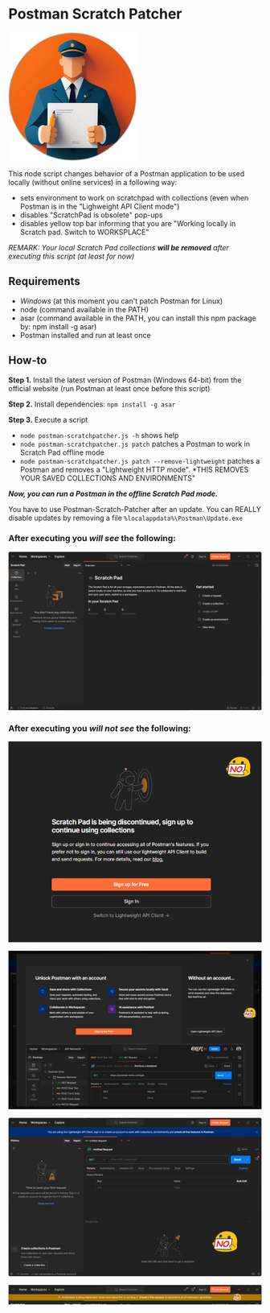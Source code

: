 # Postman Scratch Patcher

<img src="docs/logo.png" alt="Logo" width="256">

This node script changes behavior of a Postman application to be used locally (without online services) in a following way:
- sets environment to work on scratchpad with collections (even when Postman is in the "Lighweight API Client mode")
- disables "ScratchPad is obsolete" pop-ups
- disables yellow top bar informing that you are "Working locally in Scratch pad. Switch to WORKSPLACE"

*REMARK: Your local Scratch Pad collections **will be removed** after executing this script (at least for now)*

## Requirements
- *Windows* (at this moment you can't patch Postman for Linux)
- node (command available in the PATH)
- asar (command available in the PATH, you can install this npm package by: npm install -g asar)
- Postman installed and run at least once

## How-to
**Step 1.** Install the latest version of Postman (Windows 64-bit) from the official website (run Postman at least once before this script)

**Step 2.** Install dependencies: `npm install -g asar`

**Step 3.** Execute a script
- `node postman-scratchpatcher.js -h` shows help
- `node postman-scratchpatcher.js patch` patches a Postman to work in Scratch Pad offline mode
- `node postman-scratchpatcher.js patch --remove-lightweight` patches a Postman and removes a "Lightweight HTTP mode". *THIS REMOVES YOUR SAVED COLLECTIONS AND ENVIRONMENTS"

**_Now, you can run a Postman in the offline Scratch Pad mode._**

You have to use Postman-Scratch-Patcher after an update. You can REALLY disable updates by removing a file `%localappdata%\Postman\Update.exe`

### After executing you *will see* the following:
![Postman Scratchpad Mode](docs/postman-scratchpad-mode.png)

### After executing you *will not see* the following:
![Scratch Pad is being discontinued sign up to continue using collections](docs/Scratch-Pad-is-being-discontinued-sign-up-to-continue-using-collections.png)

![Unlock Postman with an account](docs/Unlock-Postman-with-an-account.png)

![Lightweight API Client](docs/Lightweight-API-Client.png)

![Scratchpad Info Bar](docs/scratchpad-info-bar.png)
